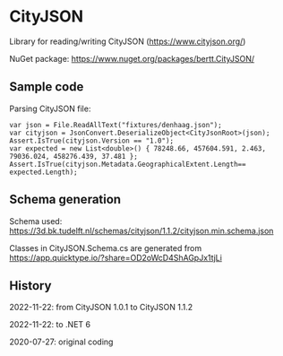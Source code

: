 # CityJSON

Library for reading/writing CityJSON (https://www.cityjson.org/)

NuGet package: https://www.nuget.org/packages/bertt.CityJSON/

## Sample code

Parsing CityJSON file:

```
var json = File.ReadAllText("fixtures/denhaag.json");
var cityjson = JsonConvert.DeserializeObject<CityJsonRoot>(json);
Assert.IsTrue(cityjson.Version == "1.0");
var expected = new List<double>() { 78248.66, 457604.591, 2.463, 79036.024, 458276.439, 37.481 };
Assert.IsTrue(cityjson.Metadata.GeographicalExtent.Length== expected.Length);
```

## Schema generation

Schema used: https://3d.bk.tudelft.nl/schemas/cityjson/1.1.2/cityjson.min.schema.json

Classes in CityJSON.Schema.cs are generated from https://app.quicktype.io/?share=OD2oWcD4ShAGpJx1tjLi

## History

2022-11-22: from CityJSON 1.0.1 to CityJSON 1.1.2

2022-11-22: to .NET 6

2020-07-27: original coding







